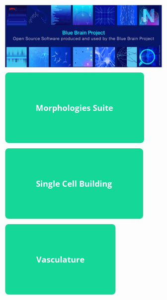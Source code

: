<img alt="BBP Banner Banner" src="https://github.com/alextestuser001/alextestuser001/raw/main/images/banner.jpg" width="600"/>

[<img src="https://github.com/alextestuser001/alextestuser001/raw/main/images/button_morphologies-suite.png">](https://github.com/BlueBrain/morphology-suite)


[<img src="https://github.com/alextestuser001/alextestuser001/raw/main/images/button_single-cell-building.png">](https://github.com/BlueBrain/singlecell-emodel-suite)


[<img src="https://github.com/alextestuser001/alextestuser001/raw/main/images/button_vasculature.png">](https://github.com/BlueBrain/vasculature-suite)
